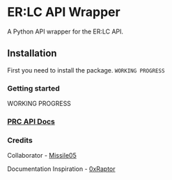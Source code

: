 # ER:LC API Wrapper
A Python API wrapper for the ER:LC API.

## Installation
First you need to install the package.
`WORKING PROGRESS`

### Getting started
WORKING PROGRESS

### [PRC API Docs](https://apidocs.policeroleplay.community/reference/api-reference)

### Credits
Collaborator - [Missile05](https://discord.com/users/591298352344334388)

Documentation Inspiration - [0xRaptor](https://twitter.com/0xRaptorRblx)
